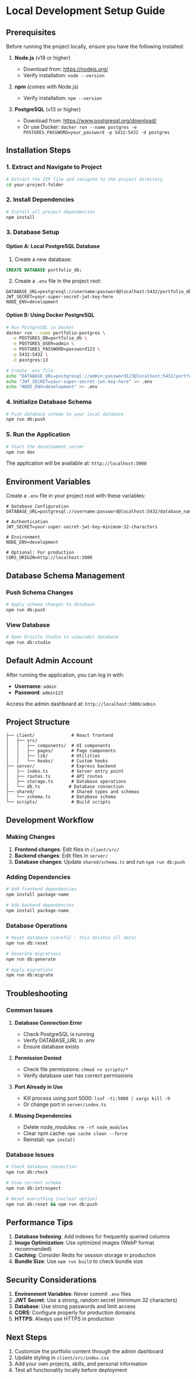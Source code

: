 # Local Development Setup Guide

## Prerequisites

Before running the project locally, ensure you have the following installed:

1. **Node.js** (v18 or higher)
   - Download from: https://nodejs.org/
   - Verify installation: `node --version`

2. **npm** (comes with Node.js)
   - Verify installation: `npm --version`

3. **PostgreSQL** (v13 or higher)
   - Download from: https://www.postgresql.org/download/
   - Or use Docker: `docker run --name postgres -e POSTGRES_PASSWORD=your_password -p 5432:5432 -d postgres`

## Installation Steps

### 1. Extract and Navigate to Project
```bash
# Extract the ZIP file and navigate to the project directory
cd your-project-folder
```

### 2. Install Dependencies
```bash
# Install all project dependencies
npm install
```

### 3. Database Setup

#### Option A: Local PostgreSQL Database
1. Create a new database:
```sql
CREATE DATABASE portfolio_db;
```

2. Create a `.env` file in the project root:
```env
DATABASE_URL=postgresql://username:password@localhost:5432/portfolio_db
JWT_SECRET=your-super-secret-jwt-key-here
NODE_ENV=development
```

#### Option B: Using Docker PostgreSQL
```bash
# Run PostgreSQL in Docker
docker run --name portfolio-postgres \
  -e POSTGRES_DB=portfolio_db \
  -e POSTGRES_USER=admin \
  -e POSTGRES_PASSWORD=password123 \
  -p 5432:5432 \
  -d postgres:13

# Create .env file
echo "DATABASE_URL=postgresql://admin:password123@localhost:5432/portfolio_db" > .env
echo "JWT_SECRET=your-super-secret-jwt-key-here" >> .env
echo "NODE_ENV=development" >> .env
```

### 4. Initialize Database Schema
```bash
# Push database schema to your local database
npm run db:push
```

### 5. Run the Application
```bash
# Start the development server
npm run dev
```

The application will be available at: `http://localhost:5000`

## Environment Variables

Create a `.env` file in your project root with these variables:

```env
# Database Configuration
DATABASE_URL=postgresql://username:password@localhost:5432/database_name

# Authentication
JWT_SECRET=your-super-secret-jwt-key-minimum-32-characters

# Environment
NODE_ENV=development

# Optional: For production
CORS_ORIGIN=http://localhost:3000
```

## Database Schema Management

### Push Schema Changes
```bash
# Apply schema changes to database
npm run db:push
```

### View Database
```bash
# Open Drizzle Studio to view/edit database
npm run db:studio
```

## Default Admin Account

After running the application, you can log in with:
- **Username**: `admin`
- **Password**: `admin123`

Access the admin dashboard at: `http://localhost:5000/admin`

## Project Structure

```
├── client/              # React frontend
│   ├── src/
│   │   ├── components/  # UI components
│   │   ├── pages/       # Page components
│   │   ├── lib/         # Utilities
│   │   └── hooks/       # Custom hooks
├── server/              # Express backend
│   ├── index.ts         # Server entry point
│   ├── routes.ts        # API routes
│   ├── storage.ts       # Database operations
│   └── db.ts           # Database connection
├── shared/              # Shared types and schemas
│   └── schema.ts        # Database schema
└── scripts/             # Build scripts
```

## Development Workflow

### Making Changes
1. **Frontend changes**: Edit files in `client/src/`
2. **Backend changes**: Edit files in `server/`
3. **Database changes**: Update `shared/schema.ts` and run `npm run db:push`

### Adding Dependencies
```bash
# Add frontend dependencies
npm install package-name

# Add backend dependencies  
npm install package-name
```

### Database Operations
```bash
# Reset database (careful - this deletes all data)
npm run db:reset

# Generate migrations
npm run db:generate

# Apply migrations
npm run db:migrate
```

## Troubleshooting

### Common Issues

1. **Database Connection Error**
   - Check PostgreSQL is running
   - Verify DATABASE_URL in .env
   - Ensure database exists

2. **Permission Denied**
   - Check file permissions: `chmod +x scripts/*`
   - Verify database user has correct permissions

3. **Port Already in Use**
   - Kill process using port 5000: `lsof -ti:5000 | xargs kill -9`
   - Or change port in `server/index.ts`

4. **Missing Dependencies**
   - Delete node_modules: `rm -rf node_modules`
   - Clear npm cache: `npm cache clean --force`
   - Reinstall: `npm install`

### Database Issues
```bash
# Check database connection
npm run db:check

# View current schema
npm run db:introspect

# Reset everything (nuclear option)
npm run db:reset && npm run db:push
```

## Performance Tips

1. **Database Indexing**: Add indexes for frequently queried columns
2. **Image Optimization**: Use optimized images (WebP format recommended)
3. **Caching**: Consider Redis for session storage in production
4. **Bundle Size**: Use `npm run build` to check bundle size

## Security Considerations

1. **Environment Variables**: Never commit `.env` files
2. **JWT Secret**: Use a strong, random secret (minimum 32 characters)
3. **Database**: Use strong passwords and limit access
4. **CORS**: Configure properly for production domains
5. **HTTPS**: Always use HTTPS in production

## Next Steps

1. Customize the portfolio content through the admin dashboard
2. Update styling in `client/src/index.css`
3. Add your own projects, skills, and personal information
4. Test all functionality locally before deployment